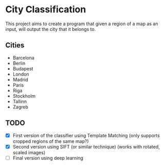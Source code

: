 # City Classification
This project aims to create a program that given a region of a map as an input, will output the city that it belongs to.

## Cities
- Barcelona
- Berlin
- Budapest
- London
- Madrid
- Paris
- Riga
- Stockholm
- Tallinn
- Zagreb

## TODO
- [x] First version of the classifier using Template Matching (only supports cropped regions of the same map?)
- [x] Second version using SIFT (or similar technique) (works with rotated, scaled images)
- [ ] Final version using deep learning